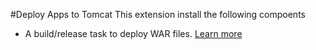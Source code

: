 #Deploy Apps to Tomcat
This extension install the following compoents
* A build/release task to deploy WAR files. [Learn more](https://github.com/Microsoft/vsts-tomcat/blob/master/src/tasks/tomcatDeployment/README.md)
